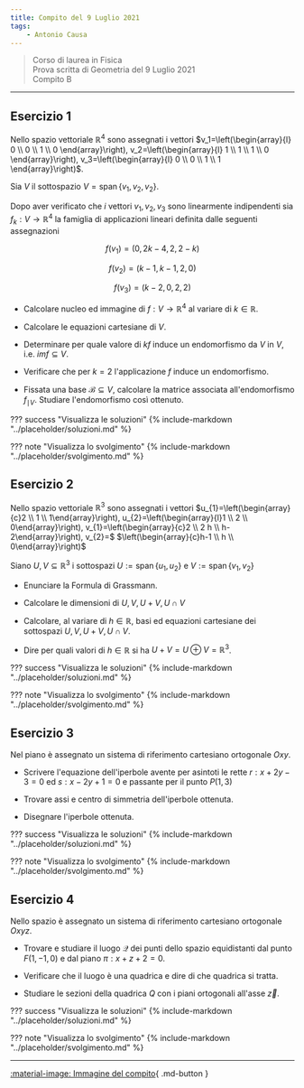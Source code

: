 ```yaml
---
title: Compito del 9 Luglio 2021
tags:
    - Antonio Causa
---
```


> Corso di laurea in Fisica<br> Prova scritta di Geometria del 9 Luglio 2021<br> Compito B

---

## Esercizio 1
Nello spazio vettoriale $\mathbb{R}^{4}$ sono assegnati i vettori $v_1=\left(\begin{array}{l}
0 \\
0 \\
1 \\
0
\end{array}\right), v_2=\left(\begin{array}{l}
1 \\
1 \\
1 \\
0
\end{array}\right), v_3=\left(\begin{array}{l}
0 \\
0 \\
1 \\
1
\end{array}\right)$.

Sia $V$ il sottospazio
$V=\operatorname{span}\left\{v_{1}, v_{2}, v_{2}\right\}$.

Dopo aver verificato che $i$ vettori $v_{1}, v_{2}, v_{3}$ sono
linearmente indipendenti sia $f_{k}: V \longrightarrow \mathbb{R}^{4}$
la famiglia di applicazioni lineari definita dalle seguenti assegnazioni

$$f\left(v_{1}\right)=(0,2 k-4,2,2-k)$$

$$f\left(v_{2}\right)=(k-1, k-1,2,0)$$

$$f\left(v_{3}\right)=(k-2,0,2,2)$$

- Calcolare nucleo ed immagine di $f: V \longrightarrow \mathbb{R}^{4}$ al variare di $k \in \mathbb{R}$.

- Calcolare le equazioni cartesiane di $V$.

- Determinare per quale valore di $k f$ induce un endomorfismo da $V$ in $V$, i.e. $i m f \subseteq V$.

- Verificare che per $k=2$ l'applicazione $f$ induce un endomorfismo.

- Fissata una base $\mathcal{B} \subseteq V$, calcolare la matrice associata all'endomorfismo $f_{\mid V}$. Studiare l'endomorfismo così ottenuto.

??? success "Visualizza le soluzioni"
    {% include-markdown "../placeholder/soluzioni.md" %}

??? note "Visualizza lo svolgimento"
    {% include-markdown "../placeholder/svolgimento.md" %}

## Esercizio 2

Nello spazio vettoriale $\mathbb{R}^{3}$ sono assegnati i vettori
$u_{1}=\left(\begin{array}{c}2 \\ 1 \\ 1\end{array}\right), u_{2}=\left(\begin{array}{l}1 \\ 2 \\ 0\end{array}\right), v_{1}=\left(\begin{array}{c}2 \\ 2 h \\ h-2\end{array}\right), v_{2}=$
$\left(\begin{array}{c}h-1 \\ h \\ 0\end{array}\right)$

Siano $U, V \subseteq \mathbb{R}^{3}$ i sottospazi
$U:=\operatorname{span}\left\{u_{1}, u_{2}\right\}$ e
$V:=\operatorname{span}\left\{v_{1}, v_{2}\right\}$

- Enunciare la Formula di Grassmann.

- Calcolare le dimensioni di $U, V, U+V, U \cap V$

- Calcolare, al variare di $h \in \mathbb{R}$, basi ed equazioni
cartesiane dei sottospazi $U, V, U+V, U \cap V$.

- Dire per quali valori di $h \in \mathbb{R}$ si ha
$U+V=U \oplus V=\mathbb{R}^{3}$.

??? success "Visualizza le soluzioni"
    {% include-markdown "../placeholder/soluzioni.md" %}

??? note "Visualizza lo svolgimento"
    {% include-markdown "../placeholder/svolgimento.md" %}

## Esercizio 3

Nel piano è assegnato un sistema di riferimento cartesiano ortogonale
$O x y$.

- Scrivere l'equazione dell'iperbole avente per asintoti le rette
$r: x+2 y-3=0$ ed $s: x-2 y+1=0$ e passante per il punto $P(1,3)$

- Trovare assi e centro di simmetria dell'iperbole ottenuta.

- Disegnare l'iperbole ottenuta.

??? success "Visualizza le soluzioni"
    {% include-markdown "../placeholder/soluzioni.md" %}

??? note "Visualizza lo svolgimento"
    {% include-markdown "../placeholder/svolgimento.md" %}

## Esercizio 4

Nello spazio è assegnato un sistema di riferimento cartesiano ortogonale
$O x y z$.

- Trovare e studiare il luogo $\mathcal{Q}$ dei punti dello spazio
equidistanti dal punto $F(1,-1,0)$ e dal piano $\pi: x+z+2=0$.

- Verificare che il luogo è una quadrica e dire di che quadrica si tratta.

- Studiare le sezioni della quadrica $Q$ con i piani ortogonali all'asse
$\vec{z}$.

??? success "Visualizza le soluzioni"
    {% include-markdown "../placeholder/soluzioni.md" %}

??? note "Visualizza lo svolgimento"
    {% include-markdown "../placeholder/svolgimento.md" %}


---

[:material-image: Immagine del compito](images/2021-07-09.jpg){ .md-button }